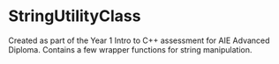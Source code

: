 # StringUtilityClass
Created as part of the Year 1 Intro to C++ assessment for AIE Advanced Diploma.
Contains a few wrapper functions for string manipulation.
